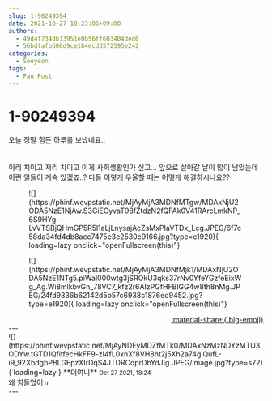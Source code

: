 ```yaml
---
slug: 1-90249394
date: 2021-10-27 18:23:06+09:00
authors:
  - 49d4f734db13951e0b56ff603404ded0
  - 56bdfafb606d9ce1b4ecdd572595e242
categories:
  - Seoyeon
tags:
  - Fan Post
---
```


# 1-90249394

<div class="post-container" markdown="1">
<div class="content-container md-sidebar__scrollwrap" markdown="1">

오늘 정말 힘든 하루를 보냈네요..<br><br><br>이리 치이고 저리 치이고 이게 사회생활인가 싶고... 앞으로 살아갈 날이 많이 남았는데 이런 일들이 계속 있겠죠..? 다들 이렇게 우울할 때는 어떻게 해결하시나요??
<figure markdown="1">
![](https://phinf.wevpstatic.net/MjAyMjA3MDNfMTgw/MDAxNjU2ODA5NzE1NjAw.S3GiECyvaT98fZtdzN2fQFAk0V41RArcLmkNP_6S9HYg.-LvVTSBjQHmGP5R5l1aLjLnysajAcZsMxPIaVTDx_Lcg.JPEG/6f7c58da34fd4db8acc7475e3e2530c9166.jpg?type=e1920){ loading=lazy onclick="openFullscreen(this)"}
</figure>

<figure markdown="1">
![](https://phinf.wevpstatic.net/MjAyMjA3MDNfMjk1/MDAxNjU2ODA5NzE1NTg5.piWal000wtg3jSROkU3qks37rNv0YfeYGzfeEixWg_Ag.Wi8mlkbvGn_78VC7_kfz2r6AIzPGfHFBlGG4w8th8nMg.JPEG/24fd9336b62142d5b57c6938c1876ed9452.jpg?type=e1920){ loading=lazy onclick="openFullscreen(this)"}
</figure>


</div>
</div>

<div style="text-align: right;" markdown="1">
<a href="https://weverse.io/fromis9/fanpost/1-90249394" style="text-align: right;">:material-share:{.big-emoji}</a>
</div>
---

<div class="comments-container md-sidebar__scrollwrap" markdown="1">
<div class="comment" markdown="1">
<div class='id-container' markdown="1">
![](https://phinf.wevpstatic.net/MjAyNDEyMDZfMTk0/MDAxNzMzNDYzMTU3ODYw.tGTD1QfitfecHkFF9-zI4fL0xnXf8VH8ht2j5Xh2a74g.QufL-i9_92XbdgbPBLGEpzXIrDqS4JTDRCqprDbYdJIg.JPEG/image.jpg?type=s72){ loading=lazy }
**<span class="artist">더여니</span>** <small>Oct 27 2021, 18:24</small><br>
</div>
<div class='comment-body' markdown="1">
왜 힘들었어ㅠ
</div>
</div>
</div>
---
